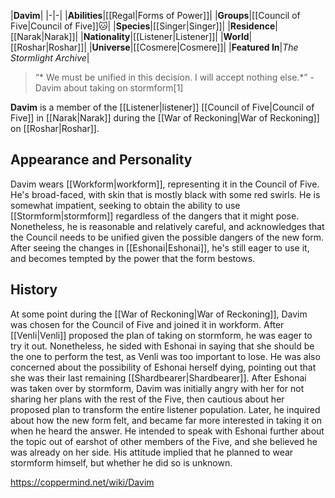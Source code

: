 |**Davim**|
|-|-|
|**Abilities**|[[Regal\|Forms of Power]]|
|**Groups**|[[Council of Five\|Council of Five]]🐱︎|
|**Species**|[[Singer\|Singer]]|
|**Residence**|[[Narak\|Narak]]|
|**Nationality**|[[Listener\|Listener]]|
|**World**|[[Roshar\|Roshar]]|
|**Universe**|[[Cosmere\|Cosmere]]|
|**Featured In**|*The Stormlight Archive*|

>“* We must be unified in this decision. I will accept nothing else.*”
\- Davim about taking on stormform[1]


**Davim** is a member of the [[Listener\|listener]] [[Council of Five\|Council of Five]] in [[Narak\|Narak]] during the [[War of Reckoning\|War of Reckoning]] on [[Roshar\|Roshar]].

## Appearance and Personality
Davim wears [[Workform\|workform]], representing it in the Council of Five. He's broad-faced, with skin that is mostly black with some red swirls. He is somewhat impatient, seeking to obtain the ability to use [[Stormform\|stormform]] regardless of the dangers that it might pose. Nonetheless, he is reasonable and relatively careful, and acknowledges that the Council needs to be unified given the possible dangers of the new form. After seeing the changes in [[Eshonai\|Eshonai]], he's still eager to use it, and becomes tempted by the power that the form bestows.

## History
At some point during the [[War of Reckoning\|War of Reckoning]], Davim was chosen for the Council of Five and joined it in workform. After [[Venli\|Venli]] proposed the plan of taking on stormform, he was eager to try it out. Nonetheless, he sided with Eshonai in saying that she should be the one to perform the test, as Venli was too important to lose. He was also concerned about the possibility of Eshonai herself dying, pointing out that she was their last remaining [[Shardbearer\|Shardbearer]].
After Eshonai was taken over by stormform, Davim was initially angry with her for not sharing her plans with the rest of the Five, then cautious about her proposed plan to transform the entire listener population. Later, he inquired about how the new form felt, and became far more interested in taking it on when he heard the answer. He intended to speak with Eshonai further about the topic out of earshot of other members of the Five, and she believed he was already on her side. His attitude implied that he planned to wear stormform himself, but whether he did so is unknown.



https://coppermind.net/wiki/Davim